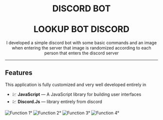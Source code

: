 <h1 align="center">
<br>
  DISCORD BOT
<br>
<br>
LOOKUP BOT DISCORD
</h1>

<p align="center">I developed a simple discord bot with some basic commands and an image when entering the server that image is randomized according to each person that enters the discord server </p>
  </a>
</p>
</div>

<hr />

## Features
This application is fully customized and very well developed entirely in

- 💹 **JavaScript** — A JavaScript library for building user interfaces
- 💹 **Discord.Js** — library entirely from discord

![Function 1°](https://media.giphy.com/media/CNFnEr9PYup1jsHyj9/giphy.gif)
![Function 2°](https://media.giphy.com/media/D12voGFnK1aI1vxsBt/giphy.gif)
![Function 3°](https://media.giphy.com/media/ClvpRRdsmzWKHtqbL5/giphy.gif)
![Function 4°](https://media.giphy.com/media/AltTqxFldXEELabQHE/giphy.gif)
